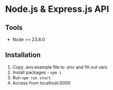 # Node.js & Express.js API

## Tools

- Node >= 23.8.0

## Installation

1. Copy .env.example file to .env and fill out vars
2. Install packages - `npm i`
3. Run `npm run start`
4. Access from localhost:5000
